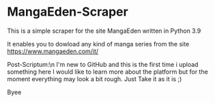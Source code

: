 # MangaEden-Scraper

This is a simple scraper for the site MangaEden written in Python 3.9

It enables you to dowload any kind of manga series from the site https://www.mangaeden.com/it/


Post-Scriptum:\n
I'm new to GitHub and this is the first time i upload something here
I would like to learn more about the platform but for the moment everything may look a bit rough. 
Just Take it as it is ;)

Byee
